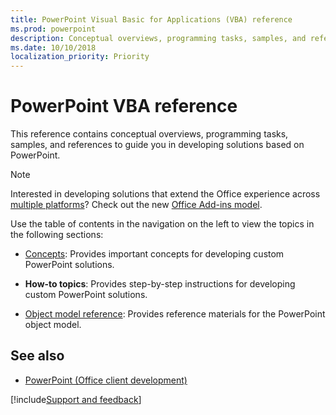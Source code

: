 ```yaml
---
title: PowerPoint Visual Basic for Applications (VBA) reference
ms.prod: powerpoint
description: Conceptual overviews, programming tasks, samples, and references to help you develop PowerPoint solutions.
ms.date: 10/10/2018
localization_priority: Priority
---
```


# PowerPoint VBA reference

This reference contains conceptual overviews, programming tasks, samples, and references to guide you in developing solutions based on PowerPoint.

> [!NOTE] 
> Interested in developing solutions that extend the Office experience across [multiple platforms](https://docs.microsoft.com/office/dev/add-ins/overview/office-add-in-availability)? Check out the new [Office Add-ins model](https://docs.microsoft.com/office/dev/add-ins/overview/office-add-ins).

Use the table of contents in the navigation on the left to view the topics in the following sections:
    
- [Concepts](../../powerpoint/Concepts/concepts-powerpoint-vba-reference.md): Provides important concepts for developing custom PowerPoint solutions.
    
- **How-to topics**: Provides step-by-step instructions for developing custom PowerPoint solutions.
    
- [Object model reference](powerpoint/object-model.md): Provides reference materials for the PowerPoint object model.
    
## See also

- [PowerPoint (Office client development)](https://docs.microsoft.com/office/client-developer/powerpoint-home)

[!include[Support and feedback](~/includes/feedback-boilerplate.md)]
